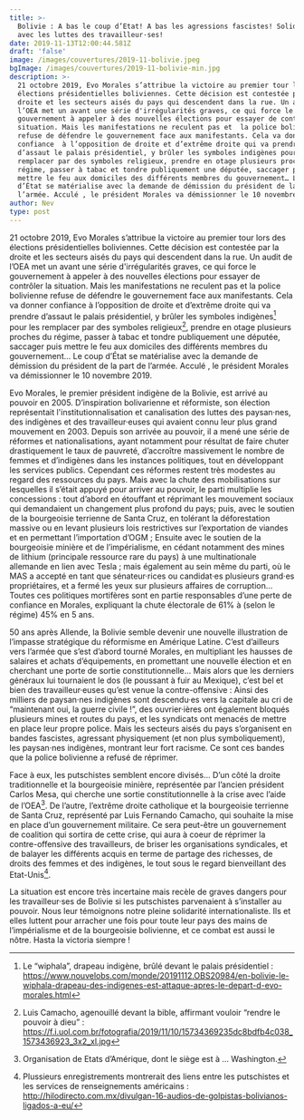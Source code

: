 ```yaml
---
title: >-
  Bolivie : A bas le coup d’Etat! A bas les agressions fascistes! Solidarité
  avec les luttes des travailleur·ses!
date: 2019-11-13T12:00:44.581Z
draft: 'false'
image: /images/couvertures/2019-11-bolivie.jpeg
bgImage: /images/couvertures/2019-11-bolivie-min.jpg
description: >-
  21 octobre 2019, Evo Morales s’attribue la victoire au premier tour lors des
  élections présidentielles boliviennes. Cette décision est contestée par la
  droite et les secteurs aisés du pays qui descendent dans la rue. Un audit de
  l’OEA met un avant une série d'irrégularités graves, ce qui force le
  gouvernement à appeler à des nouvelles élections pour essayer de contrôler la
  situation. Mais les manifestations ne reculent pas et  la police bolivienne
  refuse de défendre le gouvernement face aux manifestants. Cela va donner
  confiance  à l’opposition de droite et d’extrême droite qui va prendre
  d’assaut le palais présidentiel, y brûler les symboles indigènes pour les
  remplacer par des symboles religieux, prendre en otage plusieurs proches du
  régime, passer à tabac et tondre publiquement une députée, saccager puis
  mettre le feu aux domiciles des différents membres du gouvernement… Le coup
  d’État se matérialise avec la demande de démission du président de la part de
  l’armée. Acculé , le président Morales va démissionner le 10 novembre 2019.
author: Nev
type: post
---
```

21 octobre 2019, Evo Morales s’attribue la victoire au premier tour lors des élections présidentielles boliviennes. Cette décision est contestée par la droite et les secteurs aisés du pays qui descendent dans la rue. Un audit de l’OEA met un avant une série d'irrégularités graves, ce qui force le gouvernement à appeler à des nouvelles élections pour essayer de contrôler la situation. Mais les manifestations ne reculent pas et  la police bolivienne refuse de défendre le gouvernement face aux manifestants. Cela va donner confiance  à l’opposition de droite et d’extrême droite qui va prendre d’assaut le palais présidentiel, y brûler les symboles indigènes[^1] pour les remplacer par des symboles religieux[^2], prendre en otage plusieurs proches du régime, passer à tabac et tondre publiquement une députée, saccager puis mettre le feu aux domiciles des différents membres du gouvernement… Le coup d’État se matérialise avec la demande de démission du président de la part de l’armée. Acculé , le président Morales va démissionner le 10 novembre 2019.

Evo Morales, le premier président indigène de la Bolivie, est arrivé au pouvoir en 2005. D’inspiration bolivarienne et réformiste, son élection représentait l'institutionnalisation et canalisation des luttes des paysan·nes, des indigènes et des travailleur·euses qui avaient connu leur plus grand mouvement en 2003. Depuis son arrivée au pouvoir, il a mené une série de réformes et nationalisations, ayant notamment pour résultat de faire chuter drastiquement le taux de pauvreté, d’accroître massivement le nombre de femmes et d’indigènes dans les instances politiques, tout en développant les services publics. Cependant ces réformes restent très modestes au regard des ressources du pays.  Mais avec la chute des mobilisations sur lesquelles il s’était appuyé pour arriver au pouvoir,  le parti multiplie les concessions : tout d’abord en étouffant et réprimant les mouvement sociaux qui demandaient un changement plus profond du pays; puis, avec le soutien de la bourgeoisie terrienne de Santa Cruz, en tolérant la déforestation massive ou en levant plusieurs lois restrictives sur l’exportation de viandes et en permettant l’importation d’OGM ; Ensuite avec le soutien de la bourgeoisie minière et de l’impérialisme, en cédant notamment des mines de lithium (principale ressource rare du pays) à une multinationale allemande en lien avec Tesla ; mais également au sein même du parti, où le MAS a accepté en tant que sénateur·rices ou candidat·es plusieurs grand·es propriétaires, et a fermé les yeux sur plusieurs affaires de corruption… Toutes ces politiques mortifères sont en partie responsables d’une perte de confiance en Morales, expliquant la chute électorale de 61% à (selon le régime) 45% en 5 ans. 

50 ans après Allende, la Bolivie semble devenir une nouvelle illustration de l’impasse stratégique du réformisme en Amérique Latine. C’est d’ailleurs vers l’armée que s’est d’abord tourné Morales, en multipliant les hausses de salaires et achats d’équipements, en promettant une nouvelle élection et en cherchant une porte de sortie constitutionnelle… Mais alors que les derniers généraux lui tournaient le dos (le poussant à fuir au Mexique), c’est bel et bien des travailleur·euses qu’est venue la contre-offensive : Ainsi des milliers de paysan·nes indigènes sont descendu·es vers la capitale au cri de “maintenant oui, la guerre civile !”, des ouvrier·ières ont également bloqués plusieurs mines et routes du pays, et les syndicats ont menacés de mettre en place leur propre police. Mais les secteurs aisés du pays s’organisent en bandes fascistes, agressant physiquement (et non plus symboliquement), les paysan·nes indigènes, montrant leur fort racisme. Ce sont ces bandes que la police bolivienne a refusé de réprimer.

Face à eux, les putschistes semblent encore divisés… D’un côté la droite traditionnelle et la bourgeoisie minière, représentée par l’ancien président Carlos Mesa, qui cherche une sortie constitutionnelle à la crise avec l’aide de l’OEA[^3]. De l’autre, l’extrême droite catholique et la bourgeoisie terrienne de Santa Cruz, représenté par Luis Fernando Camacho, qui souhaite la mise en place d’un gouvernement militaire. Ce sera peut-être un gouvernement de coalition qui sortira de cette crise, qui aura à coeur de réprimer la contre-offensive des travailleurs, de briser les organisations syndicales, et de balayer les différents acquis en terme de partage des richesses, de droits des femmes et des indigènes, le tout sous le regard bienveillant des Etat-Unis[^4].

La situation est encore très incertaine mais recèle de graves dangers pour les travailleur·ses de Bolivie si les putschistes parvenaient à s’installer au pouvoir. Nous leur témoignons notre pleine solidarité internationaliste. Ils et elles luttent pour arracher une fois pour toute leur pays des mains de l’impérialisme et de la bourgeoisie bolivienne, et ce combat est aussi le nôtre. Hasta la victoria siempre !

[^1]: Le “wiphala”, drapeau indigène, brûlé devant le palais présidentiel : https://www.nouvelobs.com/monde/20191112.OBS20984/en-bolivie-le-wiphala-drapeau-des-indigenes-est-attaque-apres-le-depart-d-evo-morales.html

[^2]: Luis Camacho, agenouillé devant la bible, affirmant vouloir “rendre le pouvoir à dieu” : https://f.i.uol.com.br/fotografia/2019/11/10/15734369235dc8bdfb4c038_1573436923_3x2_xl.jpg

[^3]: Organisation de Etats d’Amérique, dont le siège est à … Washington.

[^4]: Plussieurs enregistrements montrerait des liens entre les putschistes et les services de renseignements américains : http://hilodirecto.com.mx/divulgan-16-audios-de-golpistas-bolivianos-ligados-a-eu/
